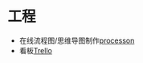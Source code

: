 # 工程

- 在线流程图/思维导图制作[processon](https://www.processon.com/)
- 看板[Trello](https://trello.com/b/bwqk2uTp/jinl-roadmap)
